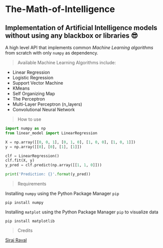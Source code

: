 # The-Math-of-Intelligence

## Implementation of Artificial Intelligence models without using any blackbox or libraries  😎

A high level API that implements common *Machine Learning algorithms* from scratch with only `numpy` as dependency.

> Available Machine Learning Algorithms include:

* Linear Regression
* Logistic Regression
* Support Vector Machine
* KMeans
* Self Organizing Map
* The Perceptron
* Multi-Layer Perceptron (n_layers)
* Convolutional Neural Network

> How to use

```python
import numpy as np
from linear_model import LinearRegression

X = np.array([[0, 0, 1], [0, 1, 0], [1, 0, 0], [1, 0, 1]])
y = np.array([[0], [0], [1], [1]])

clf = LinearRegression()
clf.fit(X, y)
y_pred = clf.predict(np.array([[1, 1, 0]]))

print('Prediction: {}'.format(y_pred))

```

> Requirements

Installing `numpy` using the Python Package Manager `pip`
```
pip install numpy
```

Installing `matplot` using the Python Package Manager `pip` to visualize data
```
pip install matplotlib
```

> Credits

[Siraj Raval](https://www.youtube.com/channel/UCWN3xxRkmTPmbKwht9FuE5A)

